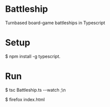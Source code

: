 # Battleship
Turnbased board-game battleships in Typescript

# Setup
$ npm install -g typescript.

# Run
$ tsc Battleship.ts --watch ;\n

$ firefox index.html
